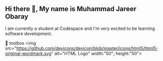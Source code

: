 ## Hi there 👋,   My name is Muhammad Jareer Obaray

I am currently a student at Codespace and I'm very excited to be learning software development.

🧰 toolbox
<img src="https://github.com/devicons/devicon/blob/master/icons/html5/html5-original-wordmark.svg" alt="HTML Logo" width:"50"; height:"50">

<!--
**MuhammadJareer190/MuhammadJareer190** is a ✨ _special_ ✨ repository because its `README.md` (this file) appears on your GitHub profile.

Here are some ideas to get you started:

- 🔭 I’m currently working on ...
- 🌱 I’m currently learning ...
- 👯 I’m looking to collaborate on ...
- 🤔 I’m looking for help with ...
- 💬 Ask me about ...
- 📫 How to reach me: ...
- 😄 Pronouns: ...
- ⚡ Fun fact: ...
-->
